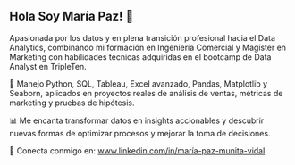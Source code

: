## Hola Soy María Paz! 👋
Apasionada por los datos y en plena transición profesional hacia el Data Analytics, combinando mi formación en Ingeniería Comercial y Magíster en Marketing con habilidades técnicas adquiridas en el bootcamp de Data Analyst en TripleTen.

🚀 Manejo Python, SQL, Tableau, Excel avanzado, Pandas, Matplotlib y Seaborn, aplicados en proyectos reales de análisis de ventas, métricas de marketing y pruebas de hipótesis.

📊 Me encanta transformar datos en insights accionables y descubrir nuevas formas de optimizar procesos y mejorar la toma de decisiones.

🔗 Conecta conmigo en: www.linkedin.com/in/maría-paz-munita-vidal



